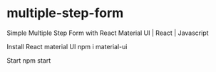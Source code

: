 # multiple-step-form
Simple Multiple Step Form with React Material UI | React | Javascript

Install React material UI
npm i material-ui

Start 
npm start 
